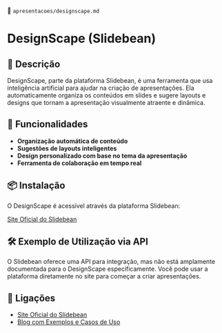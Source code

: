 📌 `apresentacoes/designscape.md`

# DesignScape (Slidebean)

## 🔹 Descrição
DesignScape, parte da plataforma Slidebean, é uma ferramenta que usa inteligência artificial para ajudar na criação de apresentações. Ela automaticamente organiza os conteúdos em slides e sugere layouts e designs que tornam a apresentação visualmente atraente e dinâmica.

## 🚀 Funcionalidades
- **Organização automática de conteúdo**
- **Sugestões de layouts inteligentes**
- **Design personalizado com base no tema da apresentação**
- **Ferramenta de colaboração em tempo real**

## 📦 Instalação
O DesignScape é acessível através da plataforma Slidebean:

[Site Oficial do Slidebean](https://slidebean.com)

## 🛠️ Exemplo de Utilização via API
O Slidebean oferece uma API para integração, mas não está amplamente documentada para o DesignScape especificamente. Você pode usar a plataforma diretamente no site para começar a criar apresentações.

## 🔗 Ligações
- [Site Oficial do Slidebean](https://slidebean.com)
- [Blog com Exemplos e Casos de Uso](https://blog.slidebean.com)